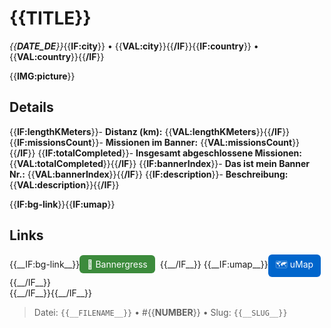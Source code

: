 # {{__TITLE__}}

*{{__DATE_DE__}}*{{__IF:city__}} • {{__VAL:city__}}{{__/IF__}}{{__IF:country__}} • {{__VAL:country__}}{{__/IF__}}

{{__IMG:picture__}}

## Details
{{__IF:lengthKMeters__}}- **Distanz (km):** {{__VAL:lengthKMeters__}}{{__/IF__}}
{{__IF:missionsCount__}}- **Missionen im Banner:** {{__VAL:missionsCount__}}{{__/IF__}}
{{__IF:totalCompleted__}}- **Insgesamt abgeschlossene Missionen:** {{__VAL:totalCompleted__}}{{__/IF__}}
{{__IF:bannerIndex__}}- **Das ist mein Banner Nr.:** {{__VAL:bannerIndex__}}{{__/IF__}}
{{__IF:description__}}- **Beschreibung:** {{__VAL:description__}}{{__/IF__}}

{{__IF:bg-link__}}{{__IF:umap__}}
## Links
<div style="margin-top: 0.5em;">
{{__IF:bg-link__}}<a href="{{__VAL:bg-link__}}" target="_blank" style="display:inline-block;margin-right:8px;padding:6px 12px;background-color:#3c8b3c;color:white;text-decoration:none;border-radius:6px;">🔗 Bannergress</a>{{__/IF__}}
{{__IF:umap__}}<a href="{{__VAL:umap__}}" target="_blank" style="display:inline-block;padding:6px 12px;background-color:#0066cc;color:white;text-decoration:none;border-radius:6px;">🗺️ uMap</a>{{__/IF__}}
</div>
{{__/IF__}}{{__/IF__}}

> Datei: `{{__FILENAME__}}` • #{{__NUMBER__}} • Slug: `{{__SLUG__}}`

